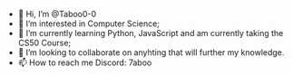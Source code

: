 - 👋 Hi, I’m @Taboo0-0
- 👀 I’m interested in Computer Science;
- 🌱 I’m currently learning Python, JavaScript and am currently taking the CS50 Course;
- 💞️ I’m looking to collaborate on anyhting that will further my knowledge.
- 📫 How to reach me Discord: 7aboo
